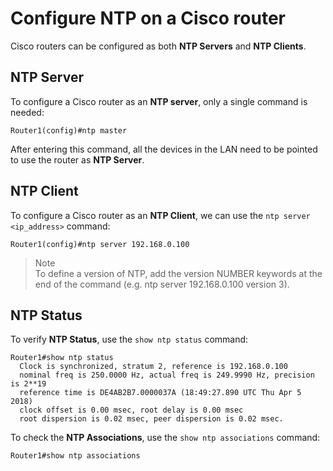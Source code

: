 # Configure NTP on a Cisco router

Cisco routers can be configured as both **NTP Servers** and **NTP Clients**.

## NTP Server

To configure a Cisco router as an **NTP server**, only a single command is needed:

```
Router1(config)#ntp master
```

After entering this command, all the devices in the LAN need to be pointed to use the router as **NTP Server**.

## NTP Client

To configure a Cisco router as an **NTP Client**, we can use the `ntp server <ip_address>` command:

```
Router1(config)#ntp server 192.168.0.100
```

> Note<br>
> To define a version of NTP, add the version NUMBER keywords at the end of the command (e.g. ntp server 192.168.0.100 version 3).

## NTP Status

To verify **NTP Status**, use the `show ntp status` command:

```
Router1#show ntp status
  Clock is synchronized, stratum 2, reference is 192.168.0.100
  nominal freq is 250.0000 Hz, actual freq is 249.9990 Hz, precision is 2**19
  reference time is DE4AB2B7.0000037A (18:49:27.890 UTC Thu Apr 5 2018)
  clock offset is 0.00 msec, root delay is 0.00 msec
  root dispersion is 0.02 msec, peer dispersion is 0.02 msec.
```

To check the **NTP Associations**, use the `show ntp associations` command:

```
Router1#show ntp associations
```
